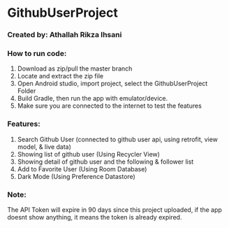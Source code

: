 # GithubUserProject

### Created by: Athallah Rikza Ihsani

### How to run code:
1. Download as zip/pull the master branch
2. Locate and extract the zip file
3. Open Android studio, import project, select the GithubUserProject Folder
4. Build Gradle, then run the app with emulator/device.
5. Make sure you are connected to the internet to test the features

### Features:
1. Search Github User (connected to github user api, using retrofit, view model, & live data)
2. Showing list of github user (Using Recycler View)
3. Showing detail of github user and the following & follower list
4. Add to Favorite User (Using Room Database)
5. Dark Mode (Using Preference Datastore)

### Note:
The API Token will expire in 90 days since this project uploaded, if the app doesnt show anything, it means the token is already expired.
